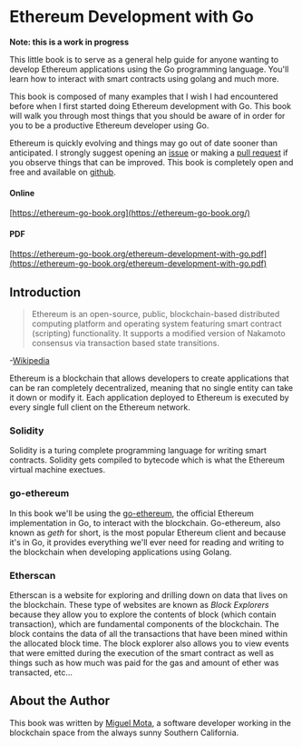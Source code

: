# Ethereum Development with Go

**Note: this is a work in progress**

This little book is to serve as a general help guide for anyone wanting to develop Ethereum applications using the Go programming language. You'll learn how to interact with smart contracts using golang and much more.

This book is composed of many examples that I wish I had encountered before when I first started doing Ethereum development with Go. This book will walk you through most things that you should be aware of in order for you to be a productive Ethereum developer using Go.

Ethereum is quickly evolving and things may go out of date sooner than anticipated. I strongly suggest opening an [issue](https://github.com/miguelmota/ethereum-development-with-go-book/issues) or making a [pull request](https://github.com/miguelmota/ethereum-development-with-go-book/pulls) if you observe things that can be improved. This book is completely open and free and available on [github](https://github.com/miguelmota/ethereum-development-with-go-book).

#### Online

[https://ethereum-go-book.org](https://ethereum-go-book.org/)

#### PDF

[https://ethereum-go-book.org/ethereum-development-with-go.pdf](https://ethereum-go-book.org/ethereum-development-with-go.pdf)

## Introduction

> Ethereum is an open-source, public, blockchain-based distributed computing platform and operating system featuring smart contract (scripting) functionality. It supports a modified version of Nakamoto consensus via transaction based state transitions.

-[Wikipedia](https://en.wikipedia.org/wiki/Ethereum)

Ethereum is a blockchain that allows developers to create applications that can be ran completely decentralized, meaning that no single entity can take it down or modify it. Each application deployed to Ethereum is executed by every single full client on the Ethereum network.

### Solidity

Solidity is a turing complete programming language for writing smart contracts. Solidity gets compiled to bytecode which is what the Ethereum virtual machine exectues.

### go-ethereum

In this book we'll be using the [go-ethereum](https://github.com/ethereum/go-ethereum), the official Ethereum implementation in Go, to interact with the blockchain. Go-ethereum, also known as *geth* for short, is the most popular Ethereum client and because it's in Go, it provides everything we'll ever need for reading and writing to the blockchain when developing applications using Golang.

### Etherscan

Etherscan is a website for exploring and drilling down on data that lives on the blockchain. These type of websites are known as *Block Explorers* because they allow you to explore the contents of block (which contain transaction), which are fundamental components of the blockchain. The block contains the data of all the transactions that have been mined within the allocated block time. The block explorer also allows you to view events that were emitted during the execution of the smart contract as well as things such as how much was paid for the gas and amount of ether was transacted, etc...

## About the Author

This book was written by [Miguel Mota](https://github.com/miguelmota), a software developer working in the blockchain space from the always sunny Southern California.
